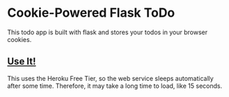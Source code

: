 # Cookie-Powered Flask ToDo
This todo app is built with flask and stores your todos in your browser cookies.

## [Use It!](https://todo.eshan.biz/)
This uses the Heroku Free Tier, so the web service sleeps automatically after some time. Therefore, it may take a long time to load, like 15 seconds.
